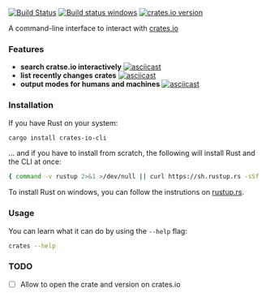 [![Build Status](https://travis-ci.org/Byron/crates-io-cli-rs.svg?branch=master)](https://travis-ci.org/Byron/crates-io-cli-rs)
[![Build status windows](https://ci.appveyor.com/api/projects/status/jc917ovighvuxsqt/branch/master?svg=true&passingText=windows%20OK&failingText=windows%20failed)](https://ci.appveyor.com/project/Byron/crates-io-cli-rs/branch/master)
[![crates.io version](https://img.shields.io/crates/v/crates-io-cli.svg)](https://crates.io/crates/crates-io-cli)

A command-line interface to interact with [crates.io](https://crates.io/)

### Features

* **search cratse.io interactively**
  [![asciicast](https://asciinema.org/a/40smybc7cmzeawrvttnh44es0.png)](https://asciinema.org/a/40smybc7cmzeawrvttnh44es0)
* **list recently changes crates**
  [![asciicast](https://asciinema.org/a/51qczytg4mh3aglhgczza0sot.png)](https://asciinema.org/a/51qczytg4mh3aglhgczza0sot)
* **output modes for humans and machines**
  [![asciicast](https://asciinema.org/a/0x0famma168b7xj663971gdsp.png)](https://asciinema.org/a/0x0famma168b7xj663971gdsp)

### Installation

If you have Rust on your system:
```bash
cargo install crates-io-cli
```

... and if you have to install from scratch, the following will install Rust and
the CLI at once:
```bash
{ command -v rustup 2>&1 >/dev/null || curl https://sh.rustup.rs -sSf | sh } && cargo install crates-io-cli
```

To install Rust on windows, you can follow the instrutions on [rustup.rs](https://rustup.rs).

### Usage

You can learn what it can do by using the `--help` flag:

```bash
crates --help
```

### TODO

* [ ] Allow to open the crate and version on crates.io
